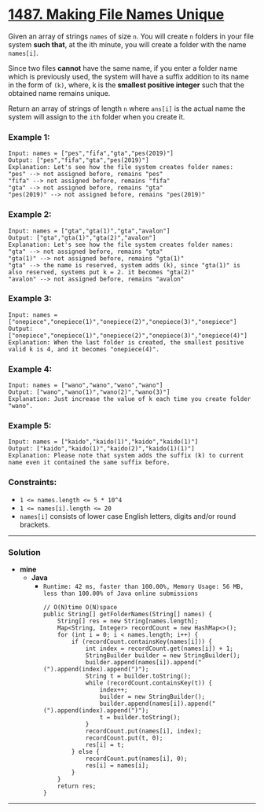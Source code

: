 # [1487. Making File Names Unique](https://leetcode.com/problems/making-file-names-unique/)

Given an array of strings `names` of size `n`. You will create `n` folders in your file system **such that**, at the ith minute, you will create a folder with the name `names[i]`.

Since two files **cannot** have the same name, if you enter a folder name which is previously used, the system will have a suffix addition to its name in the form of `(k)`, where, k is the **smallest positive integer** such that the obtained name remains unique.

Return an array of strings of length `n` where `ans[i]` is the actual name the system will assign to the `ith` folder when you create it.

 

### Example 1:
```
Input: names = ["pes","fifa","gta","pes(2019)"]
Output: ["pes","fifa","gta","pes(2019)"]
Explanation: Let's see how the file system creates folder names:
"pes" --> not assigned before, remains "pes"
"fifa" --> not assigned before, remains "fifa"
"gta" --> not assigned before, remains "gta"
"pes(2019)" --> not assigned before, remains "pes(2019)"
```

### Example 2:
```
Input: names = ["gta","gta(1)","gta","avalon"]
Output: ["gta","gta(1)","gta(2)","avalon"]
Explanation: Let's see how the file system creates folder names:
"gta" --> not assigned before, remains "gta"
"gta(1)" --> not assigned before, remains "gta(1)"
"gta" --> the name is reserved, system adds (k), since "gta(1)" is also reserved, systems put k = 2. it becomes "gta(2)"
"avalon" --> not assigned before, remains "avalon"
```

### Example 3:
```
Input: names = ["onepiece","onepiece(1)","onepiece(2)","onepiece(3)","onepiece"]
Output: ["onepiece","onepiece(1)","onepiece(2)","onepiece(3)","onepiece(4)"]
Explanation: When the last folder is created, the smallest positive valid k is 4, and it becomes "onepiece(4)".
```

### Example 4:
```
Input: names = ["wano","wano","wano","wano"]
Output: ["wano","wano(1)","wano(2)","wano(3)"]
Explanation: Just increase the value of k each time you create folder "wano".
```

### Example 5:
```
Input: names = ["kaido","kaido(1)","kaido","kaido(1)"]
Output: ["kaido","kaido(1)","kaido(2)","kaido(1)(1)"]
Explanation: Please note that system adds the suffix (k) to current name even it contained the same suffix before.
``` 

### Constraints:
* `1 <= names.length <= 5 * 10^4`
* `1 <= names[i].length <= 20`
* `names[i]` consists of lower case English letters, digits and/or round brackets.

---


### Solution
* **mine**
  * **Java**
    * `Runtime: 42 ms, faster than 100.00%, Memory Usage: 56 MB, less than 100.00% of Java online submissions`
      ```
      // O(N)time O(N)space
      public String[] getFolderNames(String[] names) {
          String[] res = new String[names.length];
          Map<String, Integer> recordCount = new HashMap<>();
          for (int i = 0; i < names.length; i++) {
              if (recordCount.containsKey(names[i])) {
                  int index = recordCount.get(names[i]) + 1;
                  StringBuilder builder = new StringBuilder();
                  builder.append(names[i]).append("(").append(index).append(")");
                  String t = builder.toString();
                  while (recordCount.containsKey(t)) {
                      index++;
                      builder = new StringBuilder();
                      builder.append(names[i]).append("(").append(index).append(")");
                      t = builder.toString();
                  }
                  recordCount.put(names[i], index);
                  recordCount.put(t, 0);
                  res[i] = t;
              } else {
                  recordCount.put(names[i], 0);
                  res[i] = names[i];
              }
          }
          return res;
      }
      ```
  
  
  
  
---
